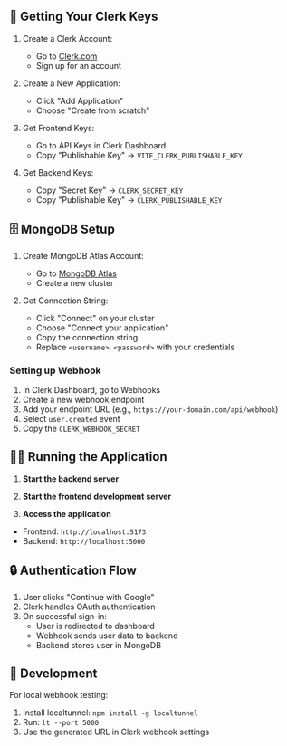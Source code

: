 
## 🔑 Getting Your Clerk Keys

1. Create a Clerk Account:
   - Go to [Clerk.com](https://clerk.com)
   - Sign up for an account

2. Create a New Application:
   - Click "Add Application"
   - Choose "Create from scratch"

3. Get Frontend Keys:
   - Go to API Keys in Clerk Dashboard
   - Copy "Publishable Key" → `VITE_CLERK_PUBLISHABLE_KEY`

4. Get Backend Keys:
   - Copy "Secret Key" → `CLERK_SECRET_KEY`
   - Copy "Publishable Key" → `CLERK_PUBLISHABLE_KEY`

## 🗄️ MongoDB Setup

1. Create MongoDB Atlas Account:
   - Go to [MongoDB Atlas](https://www.mongodb.com/cloud/atlas)
   - Create a new cluster

2. Get Connection String:
   - Click "Connect" on your cluster
   - Choose "Connect your application"
   - Copy the connection string
   - Replace `<username>`, `<password>` with your credentials

### Setting up Webhook
1. In Clerk Dashboard, go to Webhooks
2. Create a new webhook endpoint
3. Add your endpoint URL (e.g., `https://your-domain.com/api/webhook`)
4. Select `user.created` event
5. Copy the `CLERK_WEBHOOK_SECRET`

## 🏃‍♂️ Running the Application

1. **Start the backend server**

2. **Start the frontend development server**

3. **Access the application**
- Frontend: `http://localhost:5173`
- Backend: `http://localhost:5000`

## 🔒 Authentication Flow

1. User clicks "Continue with Google"
2. Clerk handles OAuth authentication
3. On successful sign-in:
   - User is redirected to dashboard
   - Webhook sends user data to backend
   - Backend stores user in MongoDB
     
## 🔧 Development

For local webhook testing:
1. Install localtunnel: `npm install -g localtunnel`
2. Run: `lt --port 5000`
3. Use the generated URL in Clerk webhook settings
